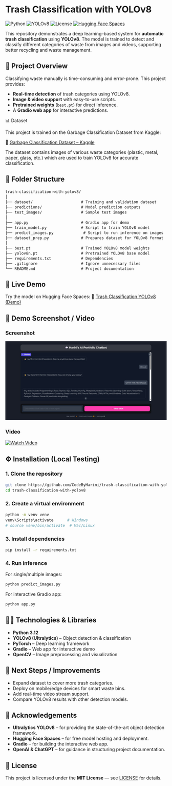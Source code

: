 # Trash Classification with YOLOv8

![Python](https://img.shields.io/badge/Python-3.12-blue)
![YOLOv8](https://img.shields.io/badge/YOLO-v8-orange)
![License](https://img.shields.io/badge/License-MIT-green)
[![Hugging Face Spaces](https://img.shields.io/badge/Demo-HuggingFace-yellow)](https://huggingface.co/spaces/CodeByHarini/garbage-classification-yolov8)

This repository demonstrates a deep learning–based system for **automatic trash classification** using **YOLOv8**. The model is trained to detect and classify different categories of waste from images and videos, supporting better recycling and waste management.


## 🚀 Project Overview

Classifying waste manually is time-consuming and error-prone. This project provides:

* **Real-time detection** of trash categories using YOLOv8.
* **Image & video support** with easy-to-use scripts.
* **Pretrained weights** (`best.pt`) for direct inference.
* A **Gradio web app** for interactive predictions.

📊 Dataset

This project is trained on the Garbage Classification Dataset from Kaggle:

🔗 [Garbage Classification Dataset – Kaggle](https://www.kaggle.com/datasets/asdasdasasdas/garbage-classification)

The dataset contains images of various waste categories (plastic, metal, paper, glass, etc.) which are used to train YOLOv8 for accurate classification.  


## 📂 Folder Structure

```
trash-classification-with-yolov8/
│
├── dataset/                     # Training and validation dataset  
├── predictions/                 # Model prediction outputs  
├── test_images/                 # Sample test images  
│
├── app.py                       # Gradio app for demo  
├── train_model.py               # Script to train YOLOv8 model  
├── predict_images.py             # Script to run inference on images  
├── dataset_prep.py              # Prepares dataset for YOLOv8 format  
│
├── best.pt                      # Trained YOLOv8 model weights  
├── yolov8n.pt                   # Pretrained YOLOv8 base model  
├── requirements.txt             # Dependencies  
├── .gitignore                   # Ignore unnecessary files  
└── README.md                    # Project documentation  
```


## 🎥 Live Demo

Try the model on Hugging Face Spaces:
🔗 [Trash Classification YOLOv8 (Demo)](https://huggingface.co/spaces/CodeByHarini/garbage-classification-yolov8)

## 📸 Demo Screenshot / Video

### Screenshot

![Chatbot Screenshot](https://github.com/CodeByHarini/Harini-Portfolio-chatbot/blob/main/Sample%20Output.jpg)

### Video

[![Watch Video](assets/chatbot_demo_thumbnail.png)](https://github.com/CodeByHarini/Harini-Portfolio-chatbot/blob/main/Demo%20Video.mp4)




## ⚙️ Installation (Local Testing)

### 1. Clone the repository

```bash
git clone https://github.com/CodeByHarini/trash-classification-with-yolov8.git
cd trash-classification-with-yolov8
```

### 2. Create a virtual environment

```bash
python -m venv venv
venv\Scripts\activate      # Windows
# source venv/bin/activate  # Mac/Linux
```

### 3. Install dependencies

```bash
pip install -r requirements.txt
```

### 4. Run inference

For single/multiple images:

```bash
python predict_images.py
```

For interactive Gradio app:

```bash
python app.py
```


## 🧑‍💻 Technologies & Libraries

* **Python 3.12**
* **YOLOv8 (Ultralytics)** – Object detection & classification
* **PyTorch** – Deep learning framework
* **Gradio** – Web app for interactive demo
* **OpenCV** – Image preprocessing and visualization


## 🔮 Next Steps / Improvements

* Expand dataset to cover more trash categories.
* Deploy on mobile/edge devices for smart waste bins.
* Add real-time video stream support.
* Compare YOLOv8 results with other detection models.


## 🙏 Acknowledgements

* **Ultralytics YOLOv8** – for providing the state-of-the-art object detection framework.
* **Hugging Face Spaces** – for free model hosting and deployment.
* **Gradio** – for building the interactive web app.
* **OpenAI & ChatGPT** – for guidance in structuring project documentation.



## 📜 License

This project is licensed under the **MIT License** — see [LICENSE](LICENSE) for details.


